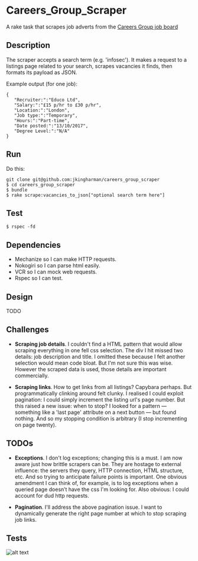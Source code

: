 # Careers_Group_Scraper

A rake task that scrapes job adverts from the [Careers Group job board](https://jobonline.thecareersgroup.co.uk/careersgroup/student/)

## Description ##

The scraper accepts a search term (e.g. 'infosec'). It makes a request to a listings page related to your search, scrapes vacancies it finds, then formats its payload as JSON.

Example output (for one job):

```
{  
   "Recruiter:":"Educo Ltd",
   "Salary:":"£15 p/hr to £30 p/hr",
   "Location:":"London",
   "Job type:":"Temporary",
   "Hours:":"Part-time",
   "Date posted:":"13/10/2017",
   "Degree Level:":"N/A"
}
```

## Run ##

Do this:

```
git clone git@github.com:jkingharman/careers_group_scraper
$ cd careers_group_scraper
$ bundle
$ rake scrape:vacancies_to_json["optional search term here"]
```

## Test ##

```
$ rspec -fd
```

## Dependencies ##

* Mechanize so I can make HTTP requests.
* Nokogiri so I can parse html easily.
* VCR so I can mock web requests.
* Rspec so I can test.

## Design ##

TODO

## Challenges ##

* __Scraping job details__. I couldn't find a HTML pattern that would allow scraping everything in one fell css selection. The div I hit missed two details: job description and title. I omitted these because I felt another selection would mean code bloat. But I'm not sure this was wise. However the scraped data is used, those details are important commercially.

* __Scraping links__. How to get links from all listings? Capybara perhaps. But programmatically clinking around felt clunky. I realised I could exploit pagination: I could simply increment the listing url's page number. But this raised a new issue: when to stop? I looked for a pattern — something like a 'last page' attribute on a next button — but found nothing. And so my stopping condition is arbitrary (I stop incrementing on page twenty).

## TODOs ##

* __Exceptions__. I don't log exceptions; changing this is a must. I am now aware just how brittle scrapers can be. They are hostage to external influence: the servers they query, HTTP connection, HTML structure, etc. And so trying to anticipate failure points is important. One obvious amendment I can think of, for example, is to log exceptions when a queried page doesn’t have the css I'm looking for. Also obvious: I could  account for dud http requests.

* __Pagination__. I'll address the above pagination issue. I want to dynamically generate the right page number at which to stop scraping job links.

## Tests ##

![alt text](https://user-images.githubusercontent.com/24657744/31845725-f659606e-b5fb-11e7-91b4-ed40284f3266.png)
